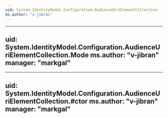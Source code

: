 ```yaml
---
uid: System.IdentityModel.Configuration.AudienceUriElementCollection
ms.author: "v-jibran"
---
```


---
uid: System.IdentityModel.Configuration.AudienceUriElementCollection.Mode
ms.author: "v-jibran"
manager: "markgal"
---

---
uid: System.IdentityModel.Configuration.AudienceUriElementCollection.#ctor
ms.author: "v-jibran"
manager: "markgal"
---
